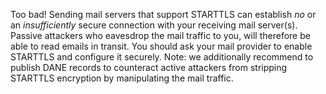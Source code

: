 Too bad! Sending mail servers that support STARTTLS can establish *no* or an *insufficiently* secure connection with your receiving mail server(s). Passive attackers who eavesdrop the mail traffic to you, will therefore be able to read emails in transit. You should ask your mail provider to enable STARTTLS and configure it securely. Note: we additionally recommend to publish DANE records to counteract active attackers from stripping STARTTLS encryption by manipulating the mail traffic.
